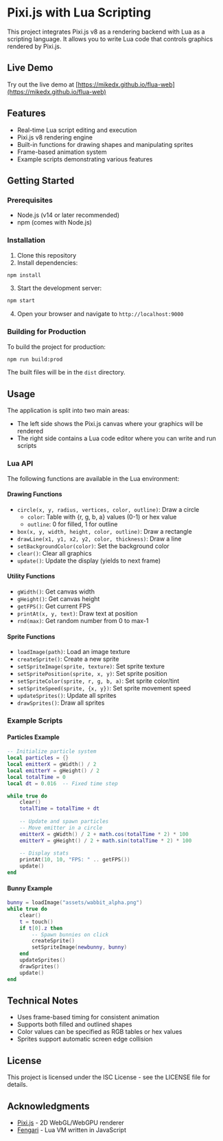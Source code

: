 # Pixi.js with Lua Scripting

This project integrates Pixi.js v8 as a rendering backend with Lua as a scripting language. It allows you to write Lua code that controls graphics rendered by Pixi.js.

## Live Demo

Try out the live demo at [https://mikedx.github.io/flua-web](https://mikedx.github.io/flua-web)

## Features

- Real-time Lua script editing and execution
- Pixi.js v8 rendering engine
- Built-in functions for drawing shapes and manipulating sprites
- Frame-based animation system
- Example scripts demonstrating various features

## Getting Started

### Prerequisites

- Node.js (v14 or later recommended)
- npm (comes with Node.js)

### Installation

1. Clone this repository
2. Install dependencies:

```bash
npm install
```

3. Start the development server:

```bash
npm start
```

4. Open your browser and navigate to `http://localhost:9000`

### Building for Production

To build the project for production:

```bash
npm run build:prod
```

The built files will be in the `dist` directory.

## Usage

The application is split into two main areas:
- The left side shows the Pixi.js canvas where your graphics will be rendered
- The right side contains a Lua code editor where you can write and run scripts

### Lua API

The following functions are available in the Lua environment:

#### Drawing Functions

- `circle(x, y, radius, vertices, color, outline)`: Draw a circle
  - `color`: Table with {r, g, b, a} values (0-1) or hex value
  - `outline`: 0 for filled, 1 for outline
- `box(x, y, width, height, color, outline)`: Draw a rectangle
- `drawLine(x1, y1, x2, y2, color, thickness)`: Draw a line
- `setBackgroundColor(color)`: Set the background color
- `clear()`: Clear all graphics
- `update()`: Update the display (yields to next frame)

#### Utility Functions

- `gWidth()`: Get canvas width
- `gHeight()`: Get canvas height
- `getFPS()`: Get current FPS
- `printAt(x, y, text)`: Draw text at position
- `rnd(max)`: Get random number from 0 to max-1

#### Sprite Functions

- `loadImage(path)`: Load an image texture
- `createSprite()`: Create a new sprite
- `setSpriteImage(sprite, texture)`: Set sprite texture
- `setSpritePosition(sprite, x, y)`: Set sprite position
- `setSpriteColor(sprite, r, g, b, a)`: Set sprite color/tint
- `setSpriteSpeed(sprite, {x, y})`: Set sprite movement speed
- `updateSprites()`: Update all sprites
- `drawSprites()`: Draw all sprites

### Example Scripts

#### Particles Example
```lua
-- Initialize particle system
local particles = {}
local emitterX = gWidth() / 2
local emitterY = gHeight() / 2
local totalTime = 0
local dt = 0.016  -- Fixed time step

while true do
    clear()
    totalTime = totalTime + dt
    
    -- Update and spawn particles
    -- Move emitter in a circle
    emitterX = gWidth() / 2 + math.cos(totalTime * 2) * 100
    emitterY = gHeight() / 2 + math.sin(totalTime * 2) * 100
    
    -- Display stats
    printAt(10, 10, "FPS: " .. getFPS())
    update()
end
```

#### Bunny Example
```lua
bunny = loadImage("assets/wabbit_alpha.png")
while true do
    clear()
    t = touch()
    if t[0].z then
        -- Spawn bunnies on click
        createSprite()
        setSpriteImage(newbunny, bunny)
    end
    updateSprites()
    drawSprites()
    update()
end
```

## Technical Notes

- Uses frame-based timing for consistent animation
- Supports both filled and outlined shapes
- Color values can be specified as RGB tables or hex values
- Sprites support automatic screen edge collision

## License

This project is licensed under the ISC License - see the LICENSE file for details.

## Acknowledgments

- [Pixi.js](https://pixijs.com/) - 2D WebGL/WebGPU renderer
- [Fengari](https://fengari.io/) - Lua VM written in JavaScript 